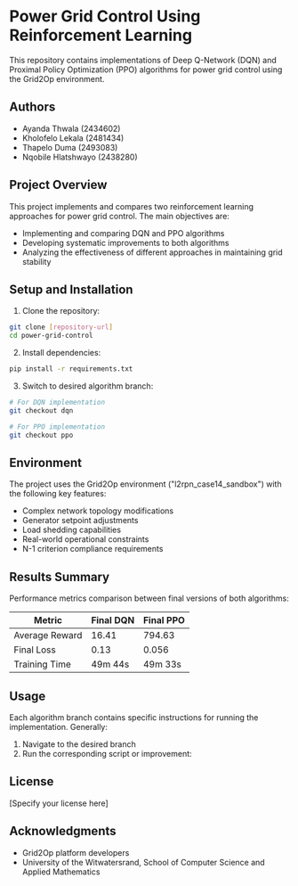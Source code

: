 # Power Grid Control Using Reinforcement Learning

This repository contains implementations of Deep Q-Network (DQN) and Proximal Policy Optimization (PPO) algorithms for power grid control using the Grid2Op environment.

## Authors
- Ayanda Thwala (2434602)
- Kholofelo Lekala (2481434)
- Thapelo Duma (2493083)
- Nqobile Hlatshwayo (2438280)

## Project Overview
This project implements and compares two reinforcement learning approaches for power grid control. The main objectives are:
- Implementing and comparing DQN and PPO algorithms
- Developing systematic improvements to both algorithms
- Analyzing the effectiveness of different approaches in maintaining grid stability

## Setup and Installation

1. Clone the repository:
```bash
git clone [repository-url]
cd power-grid-control
```

2. Install dependencies:
```bash
pip install -r requirements.txt
```

3. Switch to desired algorithm branch:
```bash
# For DQN implementation
git checkout dqn

# For PPO implementation
git checkout ppo
```

## Environment
The project uses the Grid2Op environment ("l2rpn_case14_sandbox") with the following key features:
- Complex network topology modifications
- Generator setpoint adjustments
- Load shedding capabilities
- Real-world operational constraints
- N-1 criterion compliance requirements

## Results Summary
Performance metrics comparison between final versions of both algorithms:

| Metric | Final DQN | Final PPO |
|--------|-----------|-----------|
| Average Reward | 16.41 | 794.63 |
| Final Loss | 0.13 | 0.056 |
| Training Time | 49m 44s | 49m 33s |

## Usage
Each algorithm branch contains specific instructions for running the implementation. Generally:

1. Navigate to the desired branch
2. Run the corresponding script or improvement:

## License
[Specify your license here]

## Acknowledgments
- Grid2Op platform developers
- University of the Witwatersrand, School of Computer Science and Applied Mathematics
